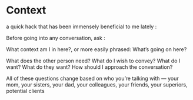# Context


a quick hack that has been immensely beneficial to me lately :

Before going into any conversation, ask :

What context am I in here?, or more easily phrased: What’s going on here?

What does the other person need? What do I wish to convey? What do I want?
What do they want? How should I approach the conversation?

All of these questions change based on who you’re talking with — your mom,
your sisters, your dad, your colleagues, your friends, your superiors,
potential clients

